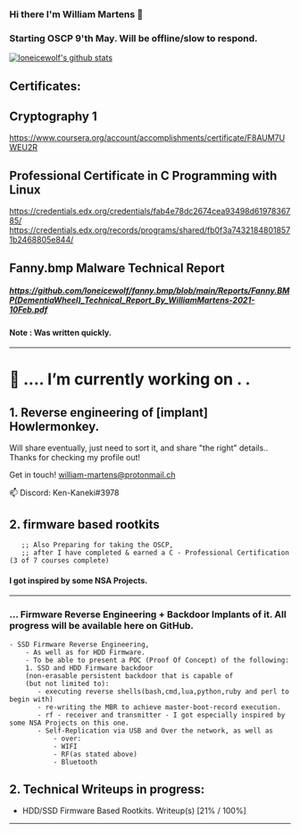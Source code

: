 ### Hi there I'm William Martens 👋

### Starting OSCP 9'th May. Will be offline/slow to respond.










[![loneicewolf's github stats](https://github-readme-stats.vercel.app/api?username=loneicewolf&theme=cobalt&show_icons=true)](https://github.com/anuraghazra/github-readme-stats)

## Certificates:
## Cryptography 1
https://www.coursera.org/account/accomplishments/certificate/F8AUM7UWEU2R

## Professional Certificate in C Programming with Linux
https://credentials.edx.org/credentials/fab4e78dc2674cea93498d6197836785/
https://credentials.edx.org/records/programs/shared/fb0f3a74321848018571b2468805e844/



## Fanny.bmp Malware Technical Report
##### https://github.com/loneicewolf/fanny.bmp/blob/main/Reports/Fanny.BMP(DementiaWheel)_Technical_Report_By_WilliamMartens-2021-10Feb.pdf
#### Note : Was written quickly.

-------------------------





#  🔭 .... I’m currently working on . . 

## 1. Reverse engineering of [implant] Howlermonkey.

Will share eventually,  just need to sort it, and share "the right" details..
Thanks for checking my profile out!

Get in touch! william-martens@protonmail.ch

📫 Discord: Ken-Kaneki#3978


## 2.  firmware based rootkits

       ;; Also Preparing for taking the OSCP,
       ;; after I have completed & earned a C - Professional Certification (3 of 7 courses complete)

####  I got inspired by some NSA Projects.


----------------------

### ... Firmware Reverse Engineering + Backdoor Implants of it. All progress will be available here on GitHub.
    - SSD Firmware Reverse Engineering,
        - As well as for HDD Firmware.
        - To be able to present a POC (Proof Of Concept) of the following:
        1. SSD and HDD Firmware backdoor 
        (non-erasable persistent backdoor that is capable of 
        (but not limited to): 
           - executing reverse shells(bash,cmd,lua,python,ruby and perl to begin with)
           - re-writing the MBR to achieve master-boot-record execution.
           - rf - receiver and transmitter - I got especially inspired by some NSA Projects on this one.
           - Self-Replication via USB and Over the network, as well as
               - over:
               - WIFI
               - RF(as stated above)
               - Bluetooth
                   
## 2. Technical Writeups in progress:

 
  - HDD/SSD Firmware Based Rootkits. Writeup(s) [21% / 100%]
  

----------------------
<!--
**loneicewolf/loneicewolf** is a ✨ _special_ ✨ repository because its `README.md` (this file) appears on your GitHub profile.

Here are some ideas to get you started:

- 🔭 I’m currently working on ...
- 🌱 I’m currently learning ...
- 👯 I’m looking to collaborate on ...
- 🤔 I’m looking for help with ...
- 💬 Ask me about ...
- 📫 How to reach me: ...
- 😄 Pronouns: ...
- ⚡ Fun fact: ...
-->
